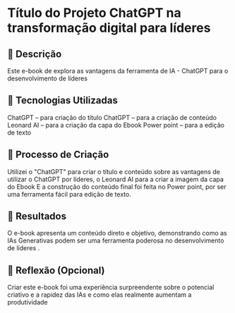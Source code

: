 # Título do Projeto ChatGPT na transformação digital para líderes

## 📒 Descrição
Este e-book de explora as vantagens da ferramenta de IA - ChatGPT para o desenvolvimento de líderes

## 🤖 Tecnologias Utilizadas
ChatGPT – para criação do título
ChatGPT – para a criação de conteúdo
Leonard AI – para a criação da capa do Ebook
Power point – para a edição de texto

## 🧐 Processo de Criação
Utilizei o "ChatGPT" para criar o título e conteúdo sobre as vantagens de utilizar o ChatGPT por líderes, o Leonard AI para a criar a imagem da capa do Ebook 
E a construção do conteúdo final foi feita no Power point, por ser uma ferramenta fácil para edição de texto.

## 🚀 Resultados
O e-book apresenta um conteúdo direto e objetivo, demonstrando como as IAs Generativas podem ser uma ferramenta poderosa no desenvolvimento de líderes
.
## 💭 Reflexão (Opcional)
Criar este e-book foi uma experiência surpreendente sobre o potencial criativo e a rapidez das IAs e como elas realmente aumentam a produtividade


